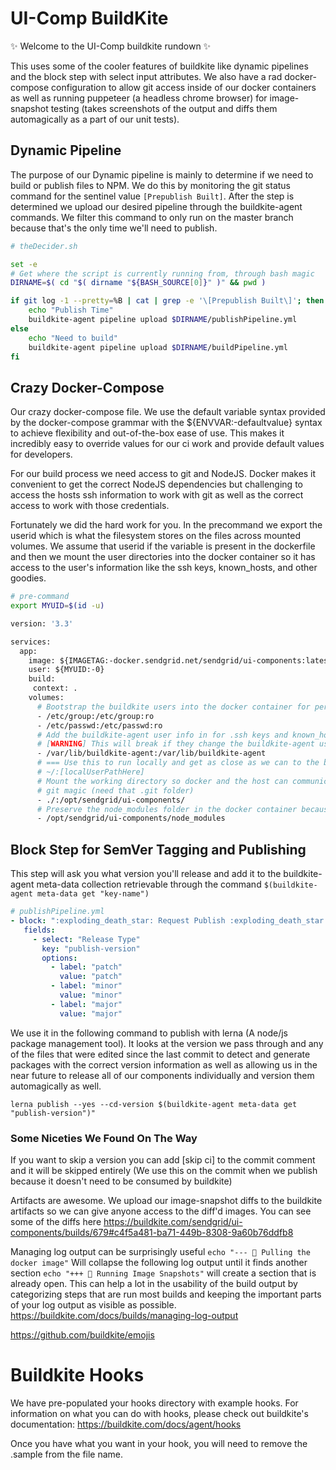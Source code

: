 # UI-Comp BuildKite

✨ Welcome to the UI-Comp buildkite rundown ✨

This uses some of the cooler features of buildkite like dynamic pipelines and the block step with select input attributes. We also have a rad docker-compose configuration to allow git access inside of our docker containers as well as running puppeteer (a headless chrome browser) for image-snapshot testing (takes screenshots of the output and diffs them automagically as a part of our unit tests).

## Dynamic Pipeline

The purpose of our Dynamic pipeline is mainly to determine if we need to build or publish files to NPM. We do this by monitoring the git status command for the sentinel value `[Prepublish Built]`. After the step is determined we upload our desired pipeline through the buildkite-agent commands. We filter this command to only run on the master branch because that's the only time we'll need to publish.

```bash
# theDecider.sh

set -e
# Get where the script is currently running from, through bash magic
DIRNAME=$( cd "$( dirname "${BASH_SOURCE[0]}" )" && pwd )

if git log -1 --pretty=%B | cat | grep -e '\[Prepublish Built\]'; then
    echo "Publish Time"
    buildkite-agent pipeline upload $DIRNAME/publishPipeline.yml
else
    echo "Need to build"
    buildkite-agent pipeline upload $DIRNAME/buildPipeline.yml
fi
```

## Crazy Docker-Compose

Our crazy docker-compose file. We use the default variable syntax provided by the docker-compose grammar with the ${ENVVAR:-defaultvalue} syntax to achieve flexibility and out-of-the-box ease of use. This makes it incredibly easy to override values for our ci work and provide default values for developers.

For our build process we need access to git and NodeJS. Docker makes it convenient to get the correct NodeJS dependencies but challenging to access the hosts ssh information to work with git as well as the correct access to work with those credentials.

Fortunately we did the hard work for you. In the precommand we export the userid which is what the filesystem stores on the files across mounted volumes. We assume that userid if the variable is present in the dockerfile and then we mount the user directories into the docker container so it has access to the user's information like the ssh keys, known_hosts, and other goodies.

```bash
# pre-command
export MYUID=$(id -u)
```

```Dockerfile
version: '3.3'

services:
  app:
    image: ${IMAGETAG:-docker.sendgrid.net/sendgrid/ui-components:latest}
    user: ${MYUID:-0}
    build:
     context: .
    volumes:
      # Bootstrap the buildkite users into the docker container for permissions
      - /etc/group:/etc/group:ro
      - /etc/passwd:/etc/passwd:ro
      # Add the buildkite-agent user info in for .ssh keys and known_hosts for git
      # [WARNING] This will break if they change the buildkite-agent user configuration
      - /var/lib/buildkite-agent:/var/lib/buildkite-agent
      # === Use this to run locally and get as close as we can to the build agent =====
      # ~/:[localUserPathHere]
      # Mount the working directory so docker and the host can communicate for
      # git magic (need that .git folder)
      - ./:/opt/sendgrid/ui-components/
      # Preserve the node_modules folder in the docker container because we mounted ./
      - /opt/sendgrid/ui-components/node_modules
```

## Block Step for SemVer Tagging and Publishing

This step will ask you what version you'll release and add it to the buildkite-agent meta-data collection retrievable through the command `$(buildkite-agent meta-data get "key-name")`

```yml
# publishPipeline.yml
- block: ":exploding_death_star: Request Publish :exploding_death_star:"
   fields:
     - select: "Release Type"
       key: "publish-version"
       options:
         - label: "patch"
           value: "patch"
         - label: "minor"
           value: "minor"
         - label: "major"
           value: "major"
```

We use it in the following command to publish with lerna (A node/js package management tool). It looks at the version we pass through and any of the files that were edited since the last commit to detect and generate packages with the correct version information as well as allowing us in the near future to release all of our components individually and version them automagically as well.

`lerna publish --yes --cd-version $(buildkite-agent meta-data get "publish-version")"`

### Some Niceties We Found On The Way

If you want to skip a version you can add [skip ci] to the commit comment and it will be skipped entirely (We use this on the commit when we publish because it doesn't need to be consumed by buildkite)

Artifacts are awesome. We upload our image-snapshot diffs to the buildkite artifacts so we can give anyone access to the diff'd images. You can see some of the diffs here https://buildkite.com/sendgrid/ui-components/builds/679#c4f5a481-ba71-449b-8308-9a60b76ddfb8

Managing log output can be surprisingly useful `echo "--- 🐳 Pulling the docker image"` Will collapse the following log output until it finds another section `echo "+++ 📸 Running Image Snapshots"` will create a section that is already open. This can help a lot in the usability of the build output by categorizing steps that are run most builds and keeping the important parts of your log output as visible as possible. https://buildkite.com/docs/builds/managing-log-output

https://github.com/buildkite/emojis
# Buildkite Hooks
We have pre-populated your hooks directory with example hooks. For information on what you can do with hooks, please check out buildkite's documentation: https://buildkite.com/docs/agent/hooks

Once you have what you want in your hook, you will need to remove the .sample from the file name.